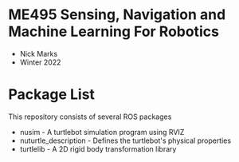 # ME495 Sensing, Navigation and Machine Learning For Robotics
* Nick Marks
* Winter 2022
# Package List
This repository consists of several ROS packages
- nusim - A turtlebot simulation program using RVIZ
- nuturtle_description - Defines the turtlebot's physical properties
- turtlelib - A 2D rigid body transformation library
